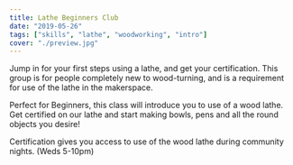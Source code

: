 ```yaml
---
title: Lathe Beginners Club
date: "2019-05-26"
tags: ["skills", "lathe", "woodworking", "intro"]
cover: "./preview.jpg"
---
```


Jump in for your first steps using a lathe, and get your certification. This group is for people completely new to wood-turning, and is a requirement for use of the lathe in the makerspace.

Perfect for Beginners, this class will introduce you to use of a wood lathe.
Get certified on our lathe and start making bowls, pens and all the round objects you desire!

Certification gives you access to use of the wood lathe during community nights. (Weds 5-10pm)

